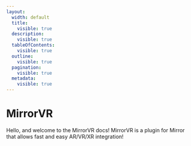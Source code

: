 ```yaml
---
layout:
  width: default
  title:
    visible: true
  description:
    visible: true
  tableOfContents:
    visible: true
  outline:
    visible: true
  pagination:
    visible: true
  metadata:
    visible: true
---
```


# MirrorVR

Hello, and welcome to the MirrorVR docs! MirrorVR is a plugin for Mirror that allows fast and easy AR/VR/XR integration!
